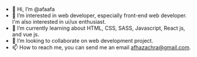 - 👋 Hi, I’m @afaafa
- 👀 I’m interested in web developer, especially front-end web developer. I'm also interested in ui/ux enthusiast.
- 🌱 I’m currently learning about HTML, CSS, SASS, Javascript, React js, and vue js. 
- 💞️ I’m looking to collaborate on web development project.
- 📫 How to reach me, you can send me an email afhazachra@gmail.com.
